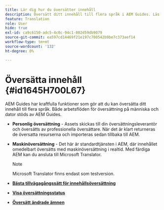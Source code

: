 ```yaml
---
title: Lär dig hur du översätter innehåll
description: Översätt ditt innehåll till flera språk i AEM Guides. Läs mer om arbetsflöden för översättning till människor och datorer.
feature: Translation
role: User
hide: true
exl-id: ca9c6150-adc5-4c0c-94c1-802d59db9079
source-git-commit: ea597cd14469f21e197c700542b9be7c373aef14
workflow-type: tm+mt
source-wordcount: '132'
ht-degree: 0%

---
```


# Översätta innehåll {#id1645H700L67}

AEM Guides har kraftfulla funktioner som gör att du kan översätta ditt innehåll till flera språk. Både arbetsflöden för översättning på människa och dator stöds av AEM Guides.

- **Personlig översättning** - Assets skickas till din översättningsleverantör och översätts av professionella översättare. När det är klart returneras de översatta resurserna och importeras sedan tillbaka till AEM.

- **Maskinöversättning** - Det här är standardtjänsten i AEM, där innehållet omedelbart översätts med maskinöversättning i realtid. Med färdiga AEM kan du ansluta till Microsoft Translator.

  >[!NOTE]
  >
  > Microsoft Translator finns endast som testversion.


- **[Bästa tillvägagångssätt för innehållsöversättning](translation-first-time.md)**

- **[Visa översättningsstatus](translation-view-trans-state-6234.md)**

- **[Översätt ändrade ämnen](translation-modified-topics-6234.md)**
